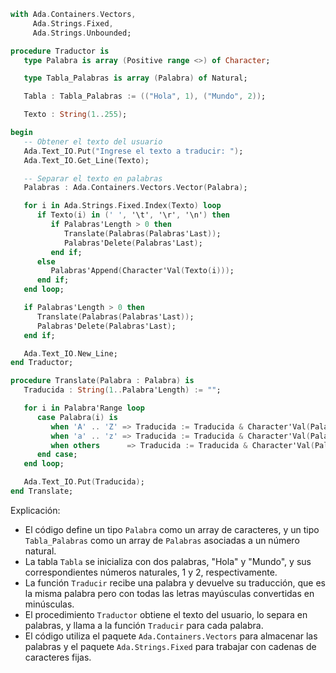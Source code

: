 ```ada
with Ada.Containers.Vectors,
     Ada.Strings.Fixed,
     Ada.Strings.Unbounded;

procedure Traductor is
   type Palabra is array (Positive range <>) of Character;

   type Tabla_Palabras is array (Palabra) of Natural;

   Tabla : Tabla_Palabras := (("Hola", 1), ("Mundo", 2));

   Texto : String(1..255);

begin
   -- Obtener el texto del usuario
   Ada.Text_IO.Put("Ingrese el texto a traducir: ");
   Ada.Text_IO.Get_Line(Texto);

   -- Separar el texto en palabras
   Palabras : Ada.Containers.Vectors.Vector(Palabra);

   for i in Ada.Strings.Fixed.Index(Texto) loop
      if Texto(i) in (' ', '\t', '\r', '\n') then
         if Palabras'Length > 0 then
            Translate(Palabras(Palabras'Last));
            Palabras'Delete(Palabras'Last);
         end if;
      else
         Palabras'Append(Character'Val(Texto(i)));
      end if;
   end loop;

   if Palabras'Length > 0 then
      Translate(Palabras(Palabras'Last));
      Palabras'Delete(Palabras'Last);
   end if;

   Ada.Text_IO.New_Line;
end Traductor;

procedure Translate(Palabra : Palabra) is
   Traducida : String(1..Palabra'Length) := "";

   for i in Palabra'Range loop
      case Palabra(i) is
         when 'A' .. 'Z' => Traducida := Traducida & Character'Val(Palabra(i) + 'a' - 'A');
         when 'a' .. 'z' => Traducida := Traducida & Character'Val(Palabra(i));
         when others      => Traducida := Traducida & Character'Val(Palabra(i));
      end case;
   end loop;

   Ada.Text_IO.Put(Traducida);
end Translate;
```

Explicación:

* El código define un tipo `Palabra` como un array de caracteres, y un tipo `Tabla_Palabras` como un array de `Palabras` asociadas a un número natural.
* La tabla `Tabla` se inicializa con dos palabras, "Hola" y "Mundo", y sus correspondientes números naturales, 1 y 2, respectivamente.
* La función `Traducir` recibe una palabra y devuelve su traducción, que es la misma palabra pero con todas las letras mayúsculas convertidas en minúsculas.
* El procedimiento `Traductor` obtiene el texto del usuario, lo separa en palabras, y llama a la función `Traducir` para cada palabra.
* El código utiliza el paquete `Ada.Containers.Vectors` para almacenar las palabras y el paquete `Ada.Strings.Fixed` para trabajar con cadenas de caracteres fijas.